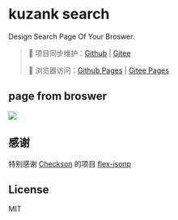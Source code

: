 # kuzank search
Design Search Page Of Your Broswer.

> 🔁 项目同步维护：[Github](https://github.com/kuzank/kuzank-search/) | [Gitee](https://gitee.com/kuzank/kuzank-search/)
>
> 📖 浏览器访问：[Github Pages](https://kuzank.github.io/kuzank-search/) | [Gitee Pages](http://kuzank.gitee.io/kuzank-search/)

## page from broswer
![](https://tva1.sinaimg.cn/large/007S8ZIlly1gidxmon8ckj31h80u0qip.jpg)

## 感谢
特别感谢 [Checkson](https://github.com/Checkson) 的项目 [flex-jsonp](https://github.com/Checkson/flex-jsonp)

## License
MIT

